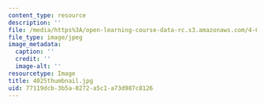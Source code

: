 ```yaml
---
content_type: resource
description: ''
file: /media/https%3A/open-learning-course-data-rc.s3.amazonaws.com/4-614-religious-architecture-and-islamic-cultures-fall-2002/77119dcb3b5a0272a5c1a73d987c8126_4025thumbnail.jpg
file_type: image/jpeg
image_metadata:
  caption: ''
  credit: ''
  image-alt: ''
resourcetype: Image
title: 4025thumbnail.jpg
uid: 77119dcb-3b5a-0272-a5c1-a73d987c8126
---
```

